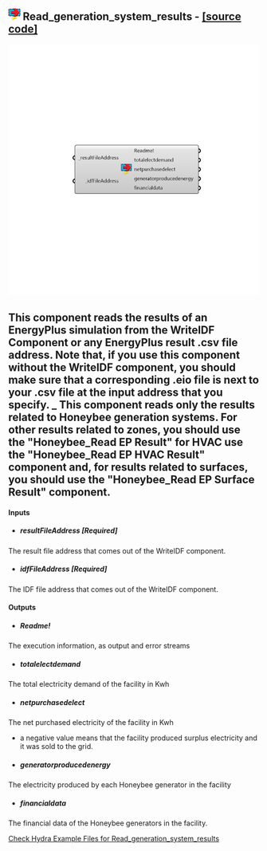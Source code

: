 ## ![](../../images/icons/Read_generation_system_results.png) Read_generation_system_results - [[source code]](https://github.com/mostaphaRoudsari/honeybee/tree/master/src/Honeybee_Read_generation_system_results.py)

![](../../images/components/Read_generation_system_results.png)

This component reads the results of an EnergyPlus simulation from the WriteIDF Component or any EnergyPlus result .csv file address.  Note that, if you use this component without the WriteIDF component, you should make sure that a corresponding .eio file is next to your .csv file at the input address that you specify.
 _
 This component reads only the results related to Honeybee generation systems.  For other results related to zones, you should use the "Honeybee_Read EP Result" for HVAC use the "Honeybee_Read EP HVAC Result" component and, for results related to surfaces, you should use the "Honeybee_Read EP Surface Result" component.
 -
 

#### Inputs
* ##### resultFileAddress [Required]
The result file address that comes out of the WriteIDF component.
* ##### idfFileAddress [Required]
The IDF file address that comes out of the WriteIDF component.

#### Outputs
* ##### Readme!
The execution information, as output and error streams
* ##### totalelectdemand
The total electricity demand of the facility in Kwh
* ##### netpurchasedelect
The net purchased electricity of the facility in Kwh
 - a negative value means that the facility produced surplus electricity and it was
 sold to the grid.
* ##### generatorproducedenergy
The electricity produced by each Honeybee generator in the facility
* ##### financialdata
The financial data of the Honeybee generators in the facility.


[Check Hydra Example Files for Read_generation_system_results](https://hydrashare.github.io/hydra/index.html?keywords=Honeybee_Read_generation_system_results)